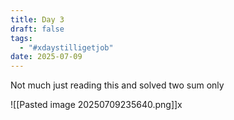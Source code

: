 ```yaml
---
title: Day 3
draft: false
tags:
  - "#xdaystilligetjob"
date: 2025-07-09
---
```

Not much just  reading this and solved two sum only

![[Pasted image 20250709235640.png]]x